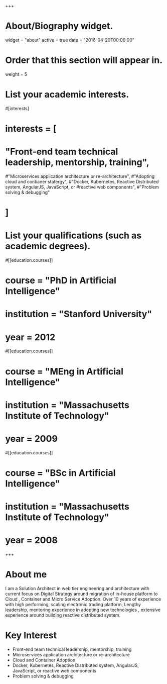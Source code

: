 +++
# About/Biography widget.
widget = "about"
active = true
date = "2016-04-20T00:00:00"

# Order that this section will appear in.
weight = 5

# List your academic interests.
#[interests]
#  interests = [
#    "Front-end team technical leadership, mentorship, training",
#"Microservices application architecture or re-architecture",
#"Adopting cloud and contianer statergy",
#"Docker, Kubernetes, Reactive Distributed system, AngularJS, JavaScript, or #reactive web components",
#"Problem solving & debugging"
#  ]

# List your qualifications (such as academic degrees).
#[[education.courses]]
#  course = "PhD in Artificial Intelligence"
#  institution = "Stanford University"
#  year = 2012

#[[education.courses]]
#  course = "MEng in Artificial Intelligence"
#  institution = "Massachusetts Institute of Technology"
#  year = 2009

#[[education.courses]]
#  course = "BSc in Artificial Intelligence"
#  institution = "Massachusetts Institute of Technology"
#  year = 2008
 
+++

# About me

I am a Solution Architect in web tier engineering and architecture with current focus on Digital Strategy around migration of in-house platform to Cloud , Container and Micro Service Adoption. Over 10 years of experience with high performing, scaling electronic trading platform, Lengthy leadership, mentoring experience in adopting new technologies , extensive experience around building reactive distributed system.

# Key Interest

* Front-end team technical leadership, mentorship, training
* Microservices application architecture or re-architecture
* Cloud and Container Adoption.
* Docker, Kubernetes, Reactive Distributed system, AngularJS, JavaScript, or reactive web components
* Problem solving & debugging


